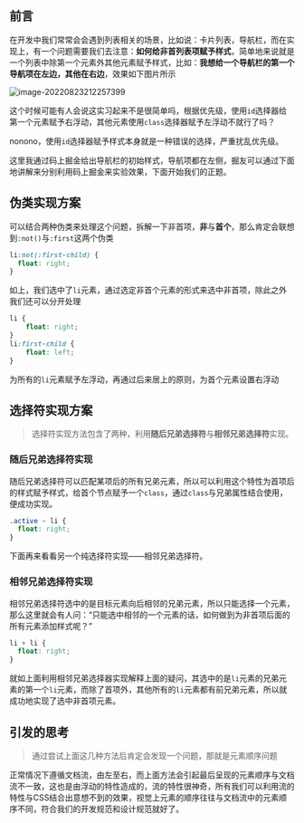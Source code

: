 ## 前言

在开发中我们常常会会遇到列表相关的场景，比如说：卡片列表，导航栏，而在实现上，有一个问题需要我们去注意：**如何给非首列表项赋予样式**，简单地来说就是一个列表中除第一个元素外其他元素赋予样式，比如：**我想给一个导航栏的第一个导航项在左边，其他在右边**，效果如下图片所示

![image-20220823212257399](https://raw.githubusercontent.com/hogB/Img/main/202208232122461.png)

这个时候可能有人会说这实习起来不是很简单吗，根据优先级，使用`id`选择器给第一个元素赋予右浮动，其他元素使用`class`选择器赋予左浮动不就行了吗？

nonono，使用`id`选择器赋予样式本身就是一种错误的选择，严重扰乱优先级。

这里我通过码上掘金给出导航栏的初始样式，导航项都在左侧，掘友可以通过下面地讲解来分别利用码上掘金来实验效果，下面开始我们的正题。

## 伪类实现方案

可以结合两种伪类来处理这个问题，拆解一下非首项，**非**与**首个**，那么肯定会联想到`:not()`与`:first`这两个伪类

```css
li:not(:first-child) {
  float: right;
}
```

如上，我们选中了`li`元素，通过选定非首个元素的形式来选中非首项，除此之外我们还可以分开处理

```css
li {
    float: right;
}
li:first-child {
    float: left;
}
```

为所有的`li`元素赋予左浮动，再通过后来居上的原则，为首个元素设置右浮动

## 选择符实现方案

> 选择符实现方法包含了两种，利用**随后兄弟选择符**与**相邻兄弟选择符**实现。

### 随后兄弟选择符实现

随后兄弟选择符可以匹配某项后的所有兄弟元素，所以可以利用这个特性为首项后的样式赋予样式，给首个节点赋予一个`class`，通过`class`与兄弟属性结合使用，便成功实现。

```css
.active ~ li {
  float: right;
}
```

下面再来看看另一个纯选择符实现——相邻兄弟选择符。

### 相邻兄弟选择符实现

相邻兄弟选择符选中的是目标元素向后相邻的兄弟元素，所以只能选择一个元素，那么这里就会有人问：“只能选中相邻的一个元素的话，如何做到为非首项后面的所有元素添加样式呢？”

```css
li + li {
  float: right;
}
```

就如上面利用相邻兄弟选择器实现解释上面的疑问，其选中的是`li`元素的兄弟元素的第一个`li`元素，而除了首项外，其他所有的`li`元素都有前兄弟元素，所以就成功地实现了选中非首项元素。

## 引发的思考

> 通过尝试上面这几种方法后肯定会发现一个问题，那就是元素顺序问题

正常情况下遵循文档流，由左至右，而上面方法会引起最后呈现的元素顺序与文档流不一致，这也是由浮动的特性造成的，流的特性很神奇，所有我们可以利用流的特性与CSS结合出意想不到的效果，视觉上元素的顺序往往与文档流中的元素顺序不同，符合我们的开发规范和设计规范就好了。

​                                  

